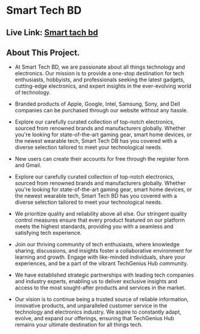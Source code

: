 # Smart Tech BD

## Live Link: [Smart tach bd](https://smart-tech-bd.firebaseapp.com/)

## About This Project.

- At Smart Tech BD, we are passionate about all things technology and electronics. Our mission is to provide a one-stop destination for tech enthusiasts, hobbyists, and professionals seeking the latest gadgets, cutting-edge electronics, and expert insights in the ever-evolving world of technology.

- Branded products of Apple, Google, Intel, Samsung, Sony, and Dell companies can be purchased through our website without any hassle.

- Explore our carefully curated collection of top-notch electronics, sourced from renowned brands and manufacturers globally. Whether you're looking for state-of-the-art gaming gear, smart home devices, or the newest wearable tech, Smart Tech DB has you covered with a diverse selection tailored to meet your technological needs.

- New users can create their accounts for free through the register form and Gmail.

- Explore our carefully curated collection of top-notch electronics, sourced from renowned brands and manufacturers globally. Whether you're looking for state-of-the-art gaming gear, smart home devices, or the newest wearable tech, Smart Tech BD has you covered with a diverse selection tailored to meet your technological needs.

- We prioritize quality and reliability above all else. Our stringent quality control measures ensure that every product featured on our platform meets the highest standards, providing you with a seamless and satisfying tech experience.

- Join our thriving community of tech enthusiasts, where knowledge sharing, discussions, and insights foster a collaborative environment for learning and growth. Engage with like-minded individuals, share your experiences, and be a part of the vibrant TechGenius Hub community.

- We have established strategic partnerships with leading tech companies and industry experts, enabling us to deliver exclusive insights and access to the most sought-after products and services in the market.

- Our vision is to continue being a trusted source of reliable information, innovative products, and unparalleled customer service in the technology and electronics industry. We aspire to constantly adapt, evolve, and expand our offerings, ensuring that TechGenius Hub remains your ultimate destination for all things tech.
